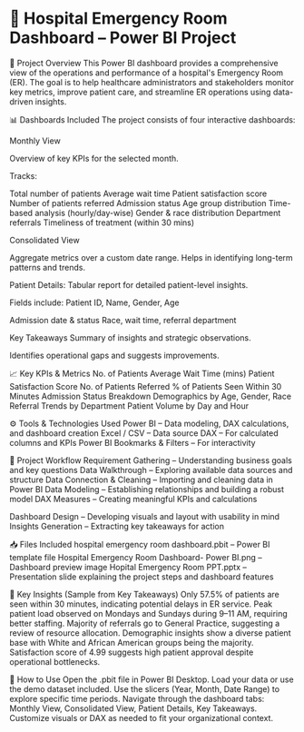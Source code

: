 # 🏥 Hospital Emergency Room Dashboard – Power BI Project
📌 Project Overview
This Power BI dashboard provides a comprehensive view of the operations and performance of a hospital's Emergency Room (ER). The goal is to help healthcare administrators and stakeholders monitor key metrics, improve patient care, and streamline ER operations using data-driven insights.

📊 Dashboards Included
The project consists of four interactive dashboards:

Monthly View

Overview of key KPIs for the selected month.

Tracks:

Total number of patients
Average wait time
Patient satisfaction score
Number of patients referred
Admission status
Age group distribution
Time-based analysis (hourly/day-wise)
Gender & race distribution
Department referrals
Timeliness of treatment (within 30 mins)

Consolidated View

Aggregate metrics over a custom date range. Helps in identifying long-term patterns and trends.

Patient Details:
Tabular report for detailed patient-level insights.

Fields include:
Patient ID, Name, Gender, Age

Admission date & status
Race, wait time, referral department

Key Takeaways
Summary of insights and strategic observations.

Identifies operational gaps and suggests improvements.

📈 Key KPIs & Metrics
No. of Patients
Average Wait Time (mins)
Patient Satisfaction Score
No. of Patients Referred
% of Patients Seen Within 30 Minutes
Admission Status Breakdown
Demographics by Age, Gender, Race
Referral Trends by Department
Patient Volume by Day and Hour

⚙️ Tools & Technologies Used
Power BI – Data modeling, DAX calculations, and dashboard creation
Excel / CSV – Data source
DAX – For calculated columns and KPIs
Power BI Bookmarks & Filters – For interactivity

🚀 Project Workflow
Requirement Gathering – Understanding business goals and key questions
Data Walkthrough – Exploring available data sources and structure
Data Connection & Cleaning – Importing and cleaning data in Power BI
Data Modeling – Establishing relationships and building a robust model
DAX Measures – Creating meaningful KPIs and calculations

Dashboard Design – Developing visuals and layout with usability in mind
Insights Generation – Extracting key takeaways for action

📥 Files Included
hospital emergency room dashboard.pbit – Power BI template file
Hospital Emergency Room Dashboard- Power BI.png – Dashboard preview image
Hopital Emergency Room PPT.pptx – Presentation slide explaining the project steps and dashboard features

🧠 Key Insights (Sample from Key Takeaways)
Only 57.5% of patients are seen within 30 minutes, indicating potential delays in ER service.
Peak patient load observed on Mondays and Sundays during 9–11 AM, requiring better staffing.
Majority of referrals go to General Practice, suggesting a review of resource allocation.
Demographic insights show a diverse patient base with White and African American groups being the majority.
Satisfaction score of 4.99 suggests high patient approval despite operational bottlenecks.

📌 How to Use
Open the .pbit file in Power BI Desktop.
Load your data or use the demo dataset included.
Use the slicers (Year, Month, Date Range) to explore specific time periods.
Navigate through the dashboard tabs: Monthly View, Consolidated View, Patient Details, Key Takeaways.
Customize visuals or DAX as needed to fit your organizational context.
